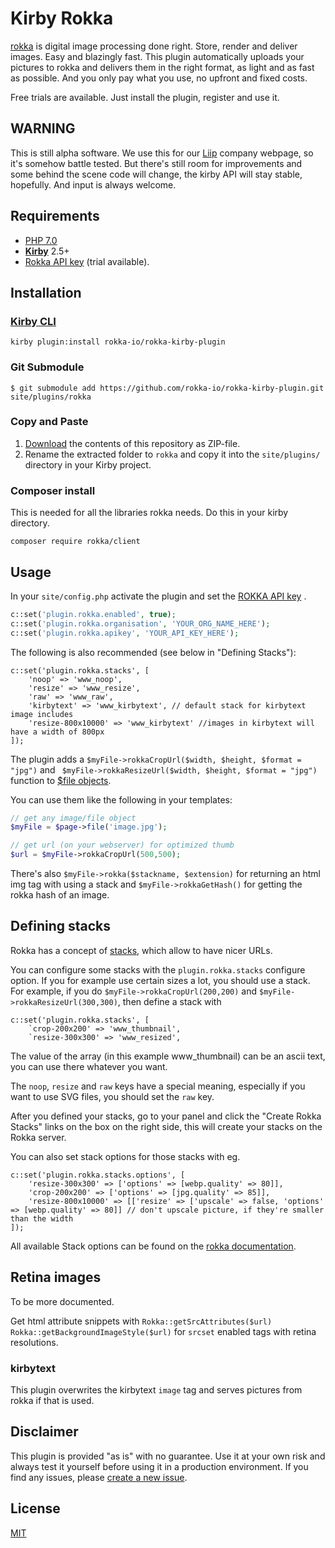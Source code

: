 # Kirby Rokka

[rokka](https://rokka.io) is digital image processing done right. Store, render and deliver images. Easy and blazingly fast.
This plugin automatically uploads your pictures to rokka and delivers them in the right format, as light and as fast as possible.
And you only pay what you use, no upfront and fixed costs. 

Free trials are available. Just install the plugin, register and use it.

## WARNING

This is still alpha software. We  use this for our [Liip](https://liip.ch/) company webpage, so it's somehow battle tested. 
But there's still room for improvements and some behind the scene code will change, the kirby API will stay stable, hopefully.
And input is always welcome.

## Requirements

- [PHP 7.0](https://php.net) 
- [**Kirby**](https://getkirby.com/) 2.5+ 
- [Rokka API key](https://rokka.io/en/signup/) (trial available).

## Installation

### [Kirby CLI](https://github.com/getkirby/cli)

```
kirby plugin:install rokka-io/rokka-kirby-plugin
```

### Git Submodule

```
$ git submodule add https://github.com/rokka-io/rokka-kirby-plugin.git site/plugins/rokka
```

### Copy and Paste

1. [Download](https://github.com/rokka-io/rokka-kirby-plugin/archive/master.zip) the contents of this repository as ZIP-file.
2. Rename the extracted folder to `rokka` and copy it into the `site/plugins/` directory in your Kirby project.

### Composer install

This is needed for all the libraries rokka needs. Do this in your kirby directory.
```
composer require rokka/client
```

## Usage

In your `site/config.php` activate the plugin and set the [ROKKA API key](https://rokka.io/en/signup/) .

```php
c::set('plugin.rokka.enabled', true); 
c::set('plugin.rokka.organisation', 'YOUR_ORG_NAME_HERE'); 
c::set('plugin.rokka.apikey', 'YOUR_API_KEY_HERE');
```

The following is also recommended (see below in "Defining Stacks"):

```
c::set('plugin.rokka.stacks', [
    'noop' => 'www_noop',
    'resize' => 'www_resize',
    'raw' => 'www_raw',
    'kirbytext' => 'www_kirbytext', // default stack for kirbytext image includes
    'resize-800x10000' => 'www_kirbytext' //images in kirbytext will have a width of 800px
]);
```

The plugin adds a `$myFile->rokkaCropUrl($width, $height, $format = "jpg")` and `
$myFile->rokkaResizeUrl($width, $height, $format = "jpg")` function to [$file objects](https://getkirby.com/docs/cheatsheet#file).

You can use them like the following in your templates:

```php
// get any image/file object
$myFile = $page->file('image.jpg');

// get url (on your webserver) for optimized thumb
$url = $myFile->rokkaCropUrl(500,500);

```

There's also `$myFile->rokka($stackname, $extension)` for returning an html img tag with using a stack and
`$myFile->rokkaGetHash()` for getting the rokka hash of an image.

## Defining stacks

Rokka has a concept of [stacks](https://rokka.io/documentation/references/stacks.html), which allow to have  nicer URLs.

You can configure some stacks with the `plugin.rokka.stacks` configure option. If you for example use certain sizes a lot, you should use a stack. For example, if you do `$myFile->rokkaCropUrl(200,200)` and `$myFile->rokkaResizeUrl(300,300)`, then define a stack with 

```
c::set('plugin.rokka.stacks', [
    `crop-200x200' => 'www_thumbnail',
    `resize-300x300' => 'www_resized',

```

The value of the array (in this example www_thumbnail) can be an ascii text, you can use there whatever you want.

The `noop`, `resize` and `raw` keys have a special meaning, especially if you want to use SVG files, you should set the `raw` key.

After you defined your stacks, go to your panel and click the "Create Rokka Stacks" links on the box on the right side, this will create your stacks on the Rokka server.

You can also set stack options for those stacks with eg.

```
c::set('plugin.rokka.stacks.options', [
    'resize-300x300' => ['options' => [webp.quality' => 80]], 
    'crop-200x200' => ['options' => [jpg.quality' => 85]], 
    'resize-800x10000' => [['resize' => ['upscale' => false, 'options' => [webp.quality' => 80]] // don't upscale picture, if they're smaller than the width 
]);
```

All available Stack options can be found on the [rokka documentation](https://rokka.io/documentation/references/stacks.html).


## Retina images

To be more documented. 

Get html attribute snippets with 
`Rokka::getSrcAttributes($url)`
`Rokka::getBackgroundImageStyle($url)`
for `srcset` enabled tags with retina resolutions.

### kirbytext

This plugin overwrites the kirbytext `image` tag and serves pictures from rokka if that is used.

## Disclaimer

This plugin is provided "as is" with no guarantee. Use it at your own risk and always test it yourself before using it in a production environment. If you find any issues, please [create a new issue](https://github.com/rokka/kirby-rokka/issues/new).

## License

[MIT](https://opensource.org/licenses/MIT)
